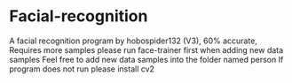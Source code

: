 # Facial-recognition
A facial recognition program by hobospider132 (V3), 60% accurate, Requires more samples
please run face-trainer first when adding new data samples
Feel free to add new data samples into the folder named person
If program does not run please install cv2
